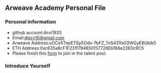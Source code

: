 ## Arweave Academy Personal File

### Personal information

- github account:Arvi1933
- Email:dtery10@gmail.com
- Arweave Address:uOCe1iTepETEp5Odx-7bFZ_Tn5431Is03WGyE8UbIk0
- ETH Address:0xc635a8cF1F231f794850157728Eb166e22E0c9C5
- Please finish this [form](https://docs.google.com/forms/d/e/1FAIpQLSfWA5fIIcBgmRppm3jNz5vmf9Mai_QMVil-2pO4r7YKn_Zhtw/viewform?usp=sf_link) to join in the talent pool.

### Introduce Yourself
